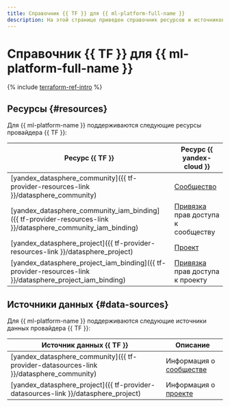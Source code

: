```yaml
---
title: Справочник {{ TF }} для {{ ml-platform-full-name }}
description: На этой странице приведен справочник ресурсов и источников данных провайдера {{ TF }}, которые поддерживаются для сервиса {{ ml-platform-name }}.
---
```


# Справочник {{ TF }} для {{ ml-platform-full-name }}

{% include [terraform-ref-intro](../_includes/terraform-ref-intro.md) %}

## Ресурсы {#resources}

Для {{ ml-platform-name }} поддерживаются следующие ресурсы провайдера {{ TF }}:

| **Ресурс {{ TF }}** | **Ресурс {{ yandex-cloud }}** |
| --- | --- |
| [yandex_datasphere_community]({{ tf-provider-resources-link }}/datasphere_community) | [Сообщество](concepts/community.md) |
| [yandex_datasphere_community_iam_binding]({{ tf-provider-resources-link }}/datasphere_community_iam_binding) | [Привязка](../iam/concepts/access-control/index.md#access-bindings) прав доступа к сообществу |
| [yandex_datasphere_project]({{ tf-provider-resources-link }}/datasphere_project) | [Проект](concepts/project.md) |
| [yandex_datasphere_project_iam_binding]({{ tf-provider-resources-link }}/datasphere_project_iam_binding) | [Привязка](../iam/concepts/access-control/index.md#access-bindings) прав доступа к проекту |

## Источники данных {#data-sources}

Для {{ ml-platform-name }} поддерживаются следующие источники данных провайдера {{ TF }}:

| **Источник данных {{ TF }}** | **Описание** |
| --- | --- |
| [yandex_datasphere_community]({{ tf-provider-datasources-link }}/datasphere_community) | Информация о [сообществе](concepts/community.md) |
| [yandex_datasphere_project]({{ tf-provider-datasources-link }}/datasphere_project) | Информация о [проекте](concepts/project.md) |

